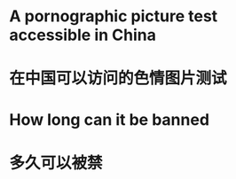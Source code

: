 # A pornographic picture test accessible in China
# 在中国可以访问的色情图片测试
# How long can it be banned
# 多久可以被禁
